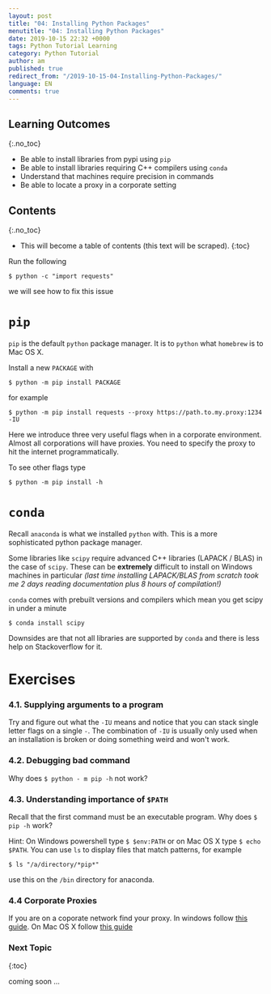 ```yaml
---
layout: post
title: "04: Installing Python Packages"
menutitle: "04: Installing Python Packages"
date: 2019-10-15 22:32 +0000
tags: Python Tutorial Learning
category: Python Tutorial
author: am
published: true
redirect_from: "/2019-10-15-04-Installing-Python-Packages/"
language: EN
comments: true
---
```


## Learning Outcomes
{:.no_toc}

 - Be able to install libraries from pypi using `pip`
 - Be able to install libraries requiring C++ compilers using `conda`
 - Understand that machines require precision in commands
 - Be able to locate a proxy in a corporate setting

## Contents
{:.no_toc}

* This will become a table of contents (this text will be scraped).
{:toc}

Run the following

    $ python -c "import requests"

we will see how to fix this issue


# `pip`

`pip` is the default `python` package manager. It is to `python` what `homebrew` is to Mac OS X.

Install a new `PACKAGE` with

    $ python -m pip install PACKAGE

for example

    $ python -m pip install requests --proxy https://path.to.my.proxy:1234 -IU

Here we introduce three very useful flags when in a corporate environment. Almost all corporations will have proxies. You need to specify the proxy to hit the internet programmatically.

To see other flags type

    $ python -m pip install -h


# `conda`
Recall `anaconda` is what we installed `python` with. This is a more sophisticated python package manager.

Some libraries like `scipy` require advanced C++ libraries (LAPACK / BLAS) in the case of `scipy`. These can be **extremely** difficult to install on Windows machines in particular *(last time installing LAPACK/BLAS from scratch took me 2 days reading documentation plus 8 hours of compilation!)*

`conda` comes with prebuilt versions and compilers which mean you get scipy in under a minute

    $ conda install scipy

Downsides are that not all libraries are supported by `conda` and there is less help on Stackoverflow for it.


# Exercises

### 4.1. Supplying arguments to a program

Try and figure out what the `-IU` means and notice that you can stack single letter flags on a single `-`. The combination of `-IU` is usually only used when an installation is broken or doing something weird and won't work.

### 4.2. Debugging bad command

Why does `$ python - m pip -h` not work?

### 4.3. Understanding importance of `$PATH`

Recall that the first command must be an executable program. Why does `$ pip -h` work?

Hint: On Windows powershell type `$ $env:PATH` or on Mac OS X type `$ echo $PATH`.
You can use `ls` to display files that match patterns, for example

```
$ ls "/a/directory/*pip*"
```

use this on the `/bin` directory for anaconda.

### 4.4 Corporate Proxies

If you are on a coporate network find your proxy. In windows follow [this guide](https://superuser.com/a/346376). On Mac OS X follow [this guide](https://askubuntu.com/a/924676)

### Next Topic
{:toc}

coming soon ...